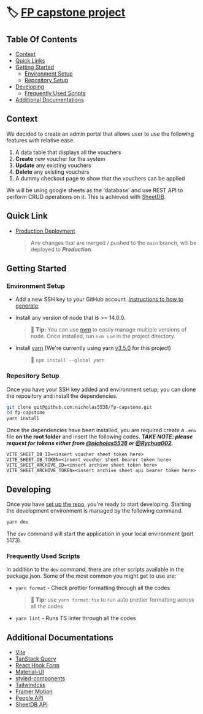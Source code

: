 # 🏷️ [FP capstone project](https://foodpanda-capstone.vercel.app/ 'Production website')

## Table Of Contents

- [Context](#context)
- [Quick Links](#quick-link)
- [Getting Started](#getting-started)
  - [Environment Setup](#environment-setup)
  - [Repository Setup](#repository-setup)
- [Developing](#developing)
  - [Frequently Used Scripts](#frequently-used-scripts)
- [Additional Documentations](#additional-documentations)

## Context

We decided to create an admin portal that allows user to use the following features with relative ease.

1. A data table that displays all the vouchers
2. **Create** new voucher for the system
3. **Update** any existing vouchers
4. **Delete** any existing vouchers
5. A dummy checkout page to show that the vouchers can be applied

We will be using google sheets as the 'database' and use REST API to perform CRUD operations on it. This is achieved with [SheetDB](https://sheetdb.io/ 'SheetDB documentation').

## Quick Link

- [Production Deployment](https://fp-capstone-voucher-78842.web.app/ 'Production deployment URL')

  > Any changes that are merged / pushed to the `main` branch, will be deployed to **_Production_**.

## Getting Started

### Environment Setup

- Add a new SSH key to your GitHub account. [Instructions to how to generate](https://docs.github.com/en/authentication/connecting-to-github-with-ssh/adding-a-new-ssh-key-to-your-github-account 'Generate SSH key').

- Install any version of node that is >= 14.0.0.

  > 💁 **Tip:** You can use [nvm](https://github.com/nvm-sh/nvm 'nvm repo') to easily manage multiple versions of node. Once installed, run `nvm use` in the project directory.

- Install [yarn](https://classic.yarnpkg.com/lang/en/docs/install/#mac-stable) (We're currently using yarn [v3.5.0](https://github.com/nicholas5538/fp-capstone/blob/main/.yarn/releases/yarn-3.5.0.cjs) for this project)

  > 💁 `npm install --global yarn`

### Repository Setup

Once you have your SSH key added and environment setup, you can clone the repository and install the dependencies.

```zsh
git clone git@github.com:nicholas5538/fp-capstone.git
cd fp-capstone
yarn install
```

Once the dependencies have been installed, you are required create a `.env` file **on the root folder** and insert the following codes.
**_TAKE NOTE: please request for tokens either from [@nicholas5538](https://github.com/nicholas5538 'nicholas5538 profile') or [@Rychua002](https://github.com/Rychua002 'Rychua002 profile')._**

```
VITE_SHEET_DB_ID=<insert voucher sheet token here>
VITE_SHEET_DB_TOKEN=<insert voucher sheet bearer token here>
VITE_SHEET_ARCHIVE_ID=<insert archive sheet token here>
VITE_SHEET_ARCHIVE_TOKEN=<insert archive sheet api bearer token here>
```

## Developing

Once you have [set up the repo](#repository-setup), you're ready to start developing. Starting the development environment is managed by the following command.

```sh
yarn dev
```

The `dev` command will start the application in your local environment (port 5173).

### Frequently Used Scripts

In addition to the `dev` command, there are other scripts available in the package.json. Some of the most common you might get to use are:

- `yarn format` - Check prettier formatting through all the codes

  > 💁 **Tip:** use `yarn format:fix` to run auto prettier formatting across all the codes

- `yarn lint` - Runs TS linter through all the codes

## Additional Documentations

- [Vite](https://vitejs.dev/guide/ 'Vite documentation')
- [TanStack Query](https://tanstack.com/query/latest/docs/react/overview 'TanStack Query documentation')
- [React Hook Form](https://react-hook-form.com/get-started/ 'React Hook Form documentation')
- [Material-UI](https://mui.com/ 'MUI documentation')
- [styled-components](https://styled-components.com/docs 'styled-components documentation')
- [Tailwindcss](https://tailwindcss.com/docs/installation 'Tailwindcss styling documentation')
- [Framer Motion](https://www.framer.com/motion/ 'Framer Motion animation')
- [People API](https://developers.google.com/people 'People API documentation')
- [SheetDB API](https://sheetdb.io/ 'SheetDB documentation')
